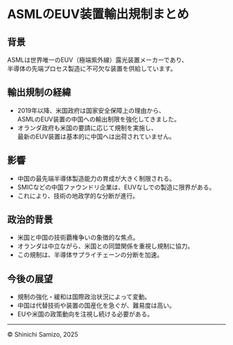 # ASMLのEUV装置輸出規制まとめ

## 背景

ASMLは世界唯一のEUV（極端紫外線）露光装置メーカーであり、  
半導体の先端プロセス製造に不可欠な装置を供給しています。  

## 輸出規制の経緯

- 2019年以降、米国政府は国家安全保障上の理由から、  
  ASMLのEUV装置の中国への輸出制限を強化してきました。  
- オランダ政府も米国の要請に応じて規制を実施し、  
  最新のEUV装置は基本的に中国へは出荷されていません。

## 影響

- 中国の最先端半導体製造能力の育成が大きく制限される。  
- SMICなどの中国ファウンドリ企業は、EUVなしでの製造に限界がある。  
- これにより、技術の地政学的な分断が進行。

## 政治的背景

- 米国と中国の技術覇権争いの象徴的な焦点。  
- オランダは中立ながら、米国との同盟関係を重視し規制に協力。  
- この規制は、半導体サプライチェーンの分断を加速。

## 今後の展望

- 規制の強化・緩和は国際政治状況によって変動。  
- 中国は代替技術や装置の国産化を急ぐが、難易度は高い。  
- EUや米国の政策動向を注視し続ける必要がある。

---

© Shinichi Samizo, 2025

